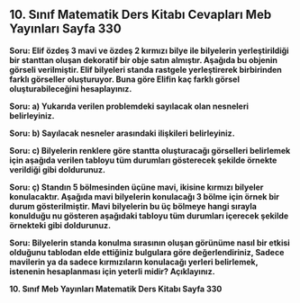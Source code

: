 ## 10. Sınıf Matematik Ders Kitabı Cevapları Meb Yayınları Sayfa 330

**Soru: Elif özdeş 3 mavi ve özdeş 2 kırmızı bilye ile bilyelerin yerleştirildiği bir stanttan oluşan dekoratif bir obje satın almıştır. Aşağıda bu objenin görseli verilmiştir. Elif bilyeleri standa rastgele yerleştirerek birbirinden farklı görseller oluşturuyor. Buna göre Elifin kaç farklı görsel oluşturabileceğini hesaplayınız.**

**Soru: a) Yukarıda verilen problemdeki sayılacak olan nesneleri belirleyiniz.**

**Soru: b) Sayılacak nesneler arasındaki ilişkileri belirleyiniz.**

**Soru: c) Bilyelerin renklere göre stantta oluşturacağı görselleri belirlemek için aşağıda verilen tabloyu tüm durumları gösterecek şekilde örnekte verildiği gibi doldurunuz.**

**Soru: ç) Standın 5 bölmesinden üçüne mavi, ikisine kırmızı bilyeler konulacaktır. Aşağıda mavi bilyelerin konulacağı 3 bölme için örnek bir durum gösterilmiştir. Mavi bilyelerin bu üç bölmeye hangi sırayla konulduğu nu gösteren aşağıdaki tabloyu tüm durumları içerecek şekilde örnekteki gibi doldurunuz.**

**Soru: Bilyelerin standa konulma sırasının oluşan görünüme nasıl bir etkisi olduğunu tablodan elde ettiğiniz bulgulara göre değerlendiriniz, Sadece mavilerin ya da sadece kırmızıların konulacağı yerleri belirlemek, istenenin hesaplanması için yeterli midir? Açıklayınız.**

**10. Sınıf Meb Yayınları Matematik Ders Kitabı Sayfa 330**